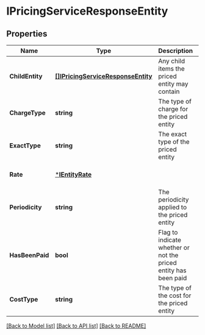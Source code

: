 # IPricingServiceResponseEntity

## Properties
Name | Type | Description | Notes
------------ | ------------- | ------------- | -------------
**ChildEntity** | [**[]IPricingServiceResponseEntity**](IPricingServiceResponseEntity.md) | Any child items the priced entity may contain | [optional] [default to null]
**ChargeType** | **string** | The type of charge for the priced entity | [optional] [default to null]
**ExactType** | **string** | The exact type of the priced entity | [optional] [default to null]
**Rate** | [***IEntityRate**](IEntityRate.md) |  | [optional] [default to null]
**Periodicity** | **string** | The periodicity applied to the priced entity | [optional] [default to null]
**HasBeenPaid** | **bool** | Flag to indicate whether or not the priced entity has been paid | [optional] [default to null]
**CostType** | **string** | The type of the cost for the priced entity | [optional] [default to null]

[[Back to Model list]](../README.md#documentation-for-models) [[Back to API list]](../README.md#documentation-for-api-endpoints) [[Back to README]](../README.md)


